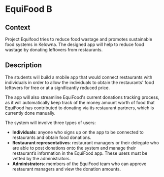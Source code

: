 # EquiFood B

## Context
Project Equifood tries to reduce food wastage and promotes sustainable food systems in Kelowna. The designed app will help to reduce food wastage by donating leftovers from restaurants.

## Description 
The students will build a mobile app that would connect restaurants with individuals in order to allow the individuals to obtain the restaurants' food leftovers for free or at a significantly reduced price. 

The app will also streamline EquiFood's current donations tracking process, as it will automatically keep track of the money amount worth of food that EquiFood has contributed to donating via its restaurant partners, which is currently done manually.  

The system will involve three types of users:

- **Individuals**: anyone who signs up on the app to be connected to restaurants and obtain food donations.
- **Restaurant representatives**: restaurant managers or their delegate who are able to post donations onto the system and manage their restaurant’s information in the EquiFood app. These users must be vetted by the administrators.
- **Administrators**: members of the EquiFood team who can approve restaurant managers and view the donation amounts.
